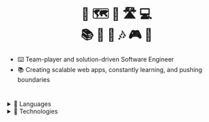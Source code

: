 <h1 align="center">📸 🗺️ 🌊 🛣️ 💻 <br> 📚 🎹 🎸 🎶 🎮 🚀</h1>

- ⌨️ Team-player and solution-driven Software Engineer
- 📚 Creating scalable web apps, constantly learning, and pushing boundaries

<h1></h1>

<details>
<summary>📜 Languages</summary>

![Python](https://img.shields.io/badge/-Python-000?&logo=Python)
![JavaScript](https://img.shields.io/badge/-JavaScript-000?&logo=JavaScript)
![TypeScript](https://img.shields.io/badge/-TypeScript-000?&logo=TypeScript)
![Go](https://img.shields.io/badge/-Go-000?&logo=Go)
![Dart](https://img.shields.io/badge/-dart-000?&logo=dart&logoColor=0175C2)
![SQL](https://img.shields.io/badge/-SQL-000?&logo=MySQL)

</details>

<details>
  <summary>🧪 Technologies</summary>

#### Frontend

![ReactJS](https://img.shields.io/badge/-React.js-000?&logo=React)
![Boostrap](https://img.shields.io/badge/-Boostrap-000?&logo=bootstrap)
![less](https://img.shields.io/badge/-less-000?&logo=less&logoColor=16537e)
![tailwindcss](https://img.shields.io/badge/-tailwindcss-000?&logo=tailwindcss)
![Material-UI](https://img.shields.io/badge/-MaterialUI-000?&logo=mui)
![Jest](https://img.shields.io/badge/-jest-000?&logo=jest&logoColor=cc0000)
![Testing Library](https://img.shields.io/badge/-TestingLibrary-000?&logo=testinglibrary)

#### Backend

![Django](https://img.shields.io/badge/-Django-000?&logo=django&logoColor=4CAF50)
![Node.js](https://img.shields.io/badge/-Node.js-000?&logo=node.js)
![Express](https://img.shields.io/badge/-Express-000?&logo=express)
![Nextjs](https://img.shields.io/badge/-nextdotjs-000?&logo=nextdotjs&logoColor=FFFFFF)
![FastAPI](https://img.shields.io/badge/-fastapi-000?&logo=fastapi&logoColor=009688)
![Laravel](https://img.shields.io/badge/-Laravel-000?&logo=laravel)

#### Mobile Development

![Flutter](https://img.shields.io/badge/-Flutter-000?&logo=flutter&logoColor=40C4FF)
![Swift](https://img.shields.io/badge/-swift-000?&logo=swift&logoColor=F05138)
![Kotlin](https://img.shields.io/badge/-kotlin-000?&logo=kotlin&logoColor=F28D35)

#### Layout and Design

![Figma](https://img.shields.io/badge/-Figma-000?&logo=figma)
![Adobe Photoshop](https://img.shields.io/badge/-Adobe%20Photoshop-000?&logo=adobephotoshop)
![Adobe Premiere](https://img.shields.io/badge/-Adobe%20Premiere-000?&logo=adobepremierepro)

#### Productivity Tools and Services

![AWS](https://img.shields.io/badge/-AWS-000?&logo=Amazon&logoColor=F90)
![Linux](https://img.shields.io/badge/-Linux-000?&logo=Linux)
![TMUX](https://img.shields.io/badge/-tmux-000?&logo=tmux)
![Docker](https://img.shields.io/badge/-Docker-000?&logo=Docker)
![CircleCI](https://img.shields.io/badge/-circleci-000?&logo=circleci&logoColor=0066ff)
![WordPress](https://img.shields.io/badge/-WordPress-000?&logo=Wordpress)
![Celery](https://img.shields.io/badge/-Celery-000?&logo=Celery&logoColor=38761d)
![Redis](https://img.shields.io/badge/-Redis-000?&logo=Redis)

#### Database-related

![PostgreSQL](https://img.shields.io/badge/-PostgreSQL-000?&logo=postgresql)
![Prisma](https://img.shields.io/badge/-Prisma-000?&logo=prisma)
![MySQL](https://img.shields.io/badge/-MySQL-000?&logo=mysql)
![SQlite](https://img.shields.io/badge/-SQlite-000?&logo=sqlite&logoColor=3d85c6)

#### API Integrations

![G Cash](https://img.shields.io/badge/-🔗Gcash-0066ff)
![Pandago](https://img.shields.io/badge/-🔗Pandago-f202bd)
![Grab](https://img.shields.io/badge/-🔗Grab-00B140)
![BDO](https://img.shields.io/badge/-🔗BDO-0033A0)

</details>
